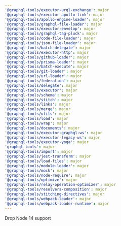```yaml
---
'@graphql-tools/executor-urql-exchange': major
'@graphql-tools/executor-apollo-link': major
'@graphql-tools/apollo-engine-loader': major
'@graphql-tools/graphql-file-loader': major
'@graphql-tools/executor-envelop': major
'@graphql-tools/graphql-tag-pluck': major
'@graphql-tools/code-file-loader': major
'@graphql-tools/json-file-loader': major
'@graphql-tools/batch-delegate': major
'@graphql-tools/executor-http': major
'@graphql-tools/github-loader': major
'@graphql-tools/prisma-loader': major
'@graphql-tools/batch-execute': major
'@graphql-tools/git-loader': major
'@graphql-tools/url-loader': major
'@graphql-tools/federation': major
'@graphql-tools/delegate': major
'@graphql-tools/executor': major
'@graphql-tools/schema': major
'@graphql-tools/stitch': major
'@graphql-tools/links': major
'@graphql-tools/merge': major
'@graphql-tools/utils': major
'@graphql-tools/load': major
'@graphql-tools/wrap': major
'@graphql-tools/documents': major
'@graphql-tools/executor-graphql-ws': major
'@graphql-tools/executor-legacy-ws': major
'@graphql-tools/executor-yoga': major
'graphql-tools': major
'@graphql-tools/import': major
'@graphql-tools/jest-transform': major
'@graphql-tools/load-files': major
'@graphql-tools/module-loader': major
'@graphql-tools/mock': major
'@graphql-tools/node-require': major
'@graphql-tools/optimize': major
'@graphql-tools/relay-operation-optimizer': major
'@graphql-tools/resolvers-composition': major
'@graphql-tools/stitching-directives': major
'@graphql-tools/webpack-loader': major
'@graphql-tools/webpack-loader-runtime': major
---
```


Drop Node 14 support
